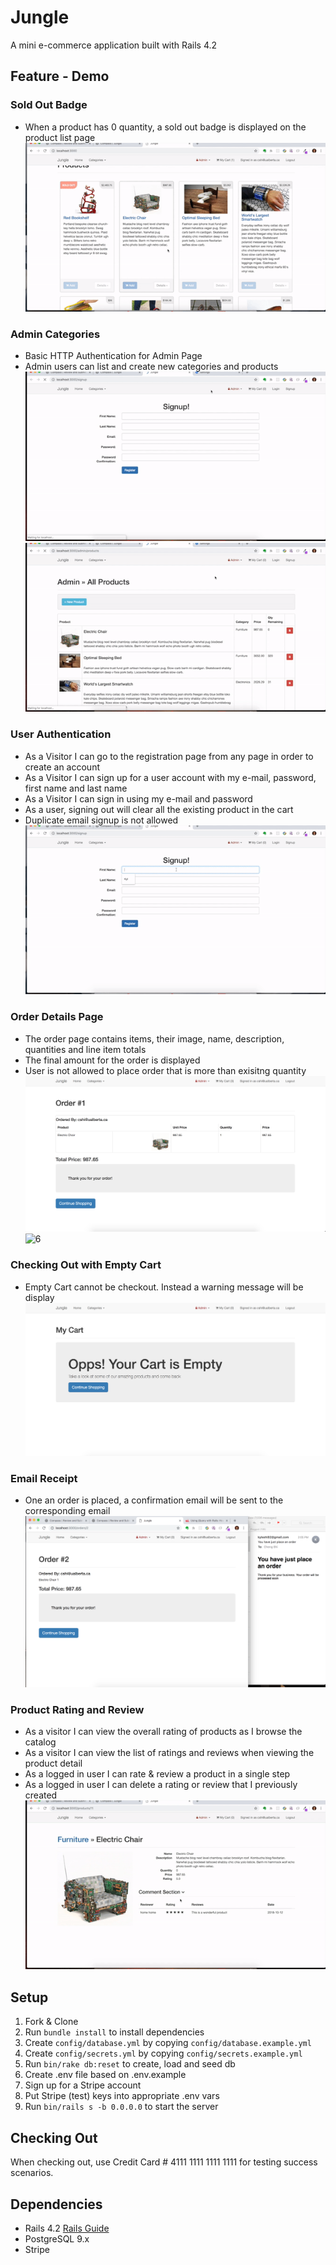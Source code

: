 # Jungle
A mini e-commerce application built with Rails 4.2

## Feature - Demo

### Sold Out Badge
* When a product has 0 quantity, a sold out badge is displayed on the product list page
![1](./docs/out_of_stock.gif)
### Admin Categories
* Basic HTTP Authentication for Admin Page
* Admin users can list and create new categories and products
![2](./docs/access_admin.gif)
![3](./docs/admin.gif)
### User Authentication
* As a Visitor I can go to the registration page from any page in order to create an account
* As a Visitor I can sign up for a user account with my e-mail, password, first name and last name
* As a Visitor I can sign in using my e-mail and password
* As a user, signing out will clear all the existing product in the cart
* Duplicate email signup is not allowed
![4](./docs/signup.gif)
### Order Details Page
* The order page contains items, their image, name, description, quantities and line item totals
* The final amount for the order is displayed
* User is not allowed to place order that is more than exisitng quantity
![5](./docs/order_detail.png)
![6](./docs/place_order.dig)
### Checking Out with Empty Cart
* Empty Cart cannot be checkout. Instead a warning message will be display
![7](./docs/empty_cart.png)
### Email Receipt
* One an order is placed, a confirmation email will be sent to the corresponding email
![8](./docs/order_email.png)
### Product Rating and Review
* As a visitor I can view the overall rating of products as I browse the catalog
* As a visitor I can view the list of ratings and reviews when viewing the product detail
* As a logged in user I can rate & review a product in a single step
* As a logged in user I can delete a rating or review that I previously created
![9](./docs/add_delete_review.gif)


## Setup

1. Fork & Clone
2. Run `bundle install` to install dependencies
3. Create `config/database.yml` by copying `config/database.example.yml`
4. Create `config/secrets.yml` by copying `config/secrets.example.yml`
5. Run `bin/rake db:reset` to create, load and seed db
6. Create .env file based on .env.example
7. Sign up for a Stripe account
8. Put Stripe (test) keys into appropriate .env vars
9. Run `bin/rails s -b 0.0.0.0` to start the server

## Checking Out

When checking out, use Credit Card # 4111 1111 1111 1111 for testing success scenarios.

## Dependencies

* Rails 4.2 [Rails Guide](http://guides.rubyonrails.org/v4.2/)
* PostgreSQL 9.x
* Stripe

